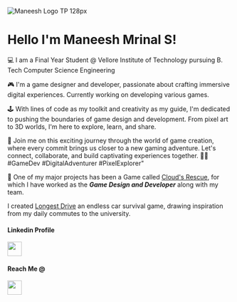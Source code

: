![Maneesh Logo TP 128px](https://github.com/Maneesh-Mrinal/Maneesh-Mrinal/assets/93015133/c085fd08-d328-41f7-9a55-3a693fd2b628)

<h1 align="left">Hello I'm Maneesh Mrinal S!</h1>

💻 I am a Final Year Student @ Vellore Institute of Technology pursuing B. Tech Computer Science Engineering

🎮 I'm a game designer and developer, passionate about crafting immersive digital experiences. Currently working on developing various games.

🕹️ With lines of code as my toolkit and creativity as my guide, I'm dedicated to pushing the boundaries of game design and development. From pixel art to 3D worlds, I'm here to explore, learn, and share.

🌟 Join me on this exciting journey through the world of game creation, where every commit brings us closer to a new gaming adventure. Let's connect, collaborate, and build captivating experiences together. 🚀🎨 #GameDev #DigitalAdventurer #PixelExplorer"

📖 One of my major projects has been a Game called <a href="https://github.com/RiddhimanRaguraman/CloudsRescue">Cloud's Rescue</a>, for which I have worked as the ***Game Design and Developer*** along with my team.

I created <a href="https://github.com/Manyyshhh/Longest-Drive.git">Longest Drive</a> an endless car survival game, drawing inspiration from my daily commutes to the university.

<h4>Linkedin Profile</h4>

<a href="https://www.linkedin.com/in/maneesh-mrinal-s?utm_source=share&utm_campaign=share_via&utm_content=profile&utm_medium=android_app"><img width="32" src="https://upload.wikimedia.org/wikipedia/commons/c/ca/LinkedIn_logo_initials.png"></a>

<h4>Reach Me @</h4> 

<a href="mailto:maneesh.mrinal6@gmail.com"><img width="32" src="https://upload.wikimedia.org/wikipedia/commons/7/7e/Gmail_icon_%282020%29.svg"></a>

